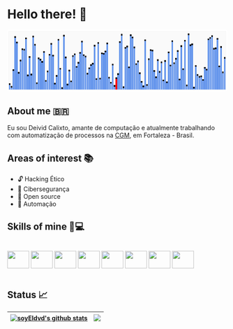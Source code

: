 #  **Hello there!** 🚀

![GIF](Quicksort.gif)

## **About me** 🇧🇷
Eu sou Deivid Calixto, amante de computação e atualmente trabalhando com automatização de processos na [CGM](https://www.fortaleza.ce.gov.br/institucional/a-secretaria-339), em Fortaleza - Brasil.

## **Areas of interest** 📚
* 🔓 Hacking Ético
* 💚 Cibersegurança
* 👾 Open source
* 🤖 Automação

## **Skills of mine** 🥷💻 
<div style="display: inline_black"><br>
  <img src="https://cdn.jsdelivr.net/gh/devicons/devicon/icons/c/c-original.svg" align="center" height="40" width="50"/>
  <img src="https://cdn.jsdelivr.net/gh/devicons/devicon/icons/cplusplus/cplusplus-original.svg" align="center" height="40" width="50" />
  <img src="https://cdn.jsdelivr.net/gh/devicons/devicon/icons/python/python-original.svg" align="center" height="40" width="50" />
  <img src="https://cdn.jsdelivr.net/gh/devicons/devicon/icons/html5/html5-original.svg" align="center" height="40" width="50" />
   <img src="https://cdn.jsdelivr.net/gh/devicons/devicon/icons/css3/css3-original.svg" align="center" height="40" width="50" />
  <img src="https://cdn.jsdelivr.net/gh/devicons/devicon/icons/linux/linux-original.svg" align="center" height="40" width="50" /> 
  <img src="https://cdn.jsdelivr.net/gh/devicons/devicon/icons/git/git-original.svg" align="center" height="40" width="50" />
  <img src="https://cdn.jsdelivr.net/gh/devicons/devicon/icons/vscode/vscode-original.svg" align="center"  height="40" width="50" />
</div></br>

## **Status** 📈
| <a href="https://github.com/soyEldvd/github-readme-stats"><img align="center" src="https://github-readme-stats.vercel.app/api?username=soyEldvd&show_icons=true&include_all_commits=true&theme=tokyonight&hide_border=true" alt="soyEldvd's github stats" /></a> | <a href="https://github.com/soyEldvd/github-readme-stats"><img align="center" src="https://github-readme-stats.vercel.app/api/top-langs/?username=soyEldvd&layout=compact&theme=tokyonight&hide_border=true" /></a> |
| ------------- | ------------- |
